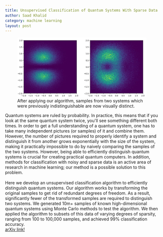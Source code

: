 ```yaml
---
title: Unsupervised Classification of Quantum Systems With Sparse Data
author: Saad Khalid
category: machine learning
layout: post
---
```


<figure>
  <img src="https://raw.githubusercontent.com/ZonovaX/zonovax.github.io/master/classified_quantum_system.jpg" width = "500"/>
  <figcaption>
  After applying our algorithm, samples from two systems which were previously indistinguishable are now visually distinct.
  </figcaption>
</figure>

Quantum systems are ruled by probability. In practice, this means that if you look at the same quantum system twice, you'll see something different both times. In order to get a full understanding of a quantum system, one has to take many independent pictures (or samples) of it and combine them. However, the number of pictures required to properly identify a system and distinguish it from another grows exponentially with the size of the system, making it practically impossible to do by naively comparing the samples of the two systems. However, being able to efficiently distinguish quantum systems is crucial for creating practical quantum computers. In addition, methods for classification with noisy and sparse data is an active area of research in machine learning; our method is a possible solution to this problem. <br />
<br />
Here we develop an unsupervised classification algorithm to efficiently distinguish quantum systems. Our algorithm works by transforming the original samples to get rid of redundant degrees of freedom. As a result, significantly fewer of the transformed samples are required to distinguish two systems. We generated 10m+ samples of known high-dimensional quantum systems using Monte Carlo methods to test the algorithm. We then applied the algorithm to subsets of this data of varying degrees of sparsity, ranging from 100 to 100,000 samples, and achieved 99% classification accuracy. <br />
[arXiv link!](https://arxiv.org/pdf/2107.10949.pdf)